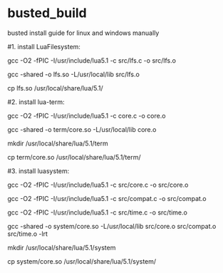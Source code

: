 # busted_build
busted install guide for linux and windows manually


#1. install LuaFilesystem:

gcc -O2 -fPIC -I/usr/include/lua5.1 -c src/lfs.c -o src/lfs.o

gcc -shared -o lfs.so -L/usr/local/lib src/lfs.o

cp lfs.so /usr/local/share/lua/5.1/

#2. install lua-term:

gcc -O2 -fPIC -I/usr/include/lua5.1 -c core.c -o core.o

gcc -shared -o term/core.so -L/usr/local/lib core.o

mkdir /usr/local/share/lua/5.1/term

cp term/core.so /usr/local/share/lua/5.1/term/

#3. install luasystem:

gcc -O2 -fPIC -I/usr/include/lua5.1 -c src/core.c -o src/core.o

gcc -O2 -fPIC -I/usr/include/lua5.1 -c src/compat.c -o src/compat.o

gcc -O2 -fPIC -I/usr/include/lua5.1 -c src/time.c -o src/time.o

gcc -shared -o system/core.so -L/usr/local/lib src/core.o src/compat.o src/time.o -lrt

mkdir /usr/local/share/lua/5.1/system

cp system/core.so /usr/local/share/lua/5.1/system/
